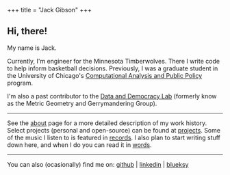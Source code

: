 +++
title = "Jack Gibson"
+++

## Hi, there!

My name is Jack. 

Currently, I'm engineer for the Minnesota Timberwolves. There I write code to help inform basketball decisions. Previously, I was a graduate student in the University of Chicago's [Computational Analysis and Public Policy](https://capp.uchicago.edu/) program.

I'm also a past contributor to the [Data and Democracy Lab](https://mggg.org/) (formerly know as the Metric Geometry and Gerrymandering Group).

---

See the [about](/about) page for a more detailed description of my work history. Select projects (personal and open-source) can be found at [projects](/projects). Some of the music I listen to is featured in [records](/records). I also plan to start writing stuff down here, and when I do you can read it in [words](/words).

--- 

You can also (ocasionally) find me on: [github](https://github.com/jgibson517) | [linkedin](https://www.linkedin.com/in/jackgibson17/overlay/about-this-profile/) | [blueksy](https://bsky.app/profile/jack-gibson.bsky.social)
